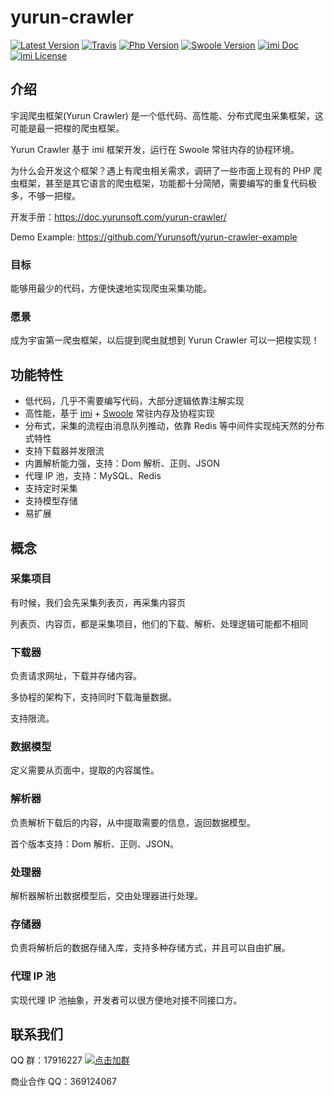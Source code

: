 # yurun-crawler

[![Latest Version](https://img.shields.io/packagist/v/yurunsoft/crawler.svg)](https://packagist.org/packages/yurunsoft/crawler)
[![Travis](https://img.shields.io/travis/Yurunsoft/crawler.svg)](https://travis-ci.org/Yurunsoft/crawler)
[![Php Version](https://img.shields.io/badge/php-%3E=7.1-brightgreen.svg)](https://secure.php.net/)
[![Swoole Version](https://img.shields.io/badge/swoole-%3E=4.3.0-brightgreen.svg)](https://github.com/swoole/swoole-src)
[![imi Doc](https://img.shields.io/badge/docs-passing-green.svg)](https://doc.imiphp.com)
[![imi License](https://img.shields.io/badge/license-MIT-brightgreen.svg)](https://github.com/Yurunsoft/crawler/blob/master/LICENSE)

## 介绍

宇润爬虫框架(Yurun Crawler) 是一个低代码、高性能、分布式爬虫采集框架，这可能是最一把梭的爬虫框架。

Yurun Crawler 基于 imi 框架开发，运行在 Swoole 常驻内存的协程环境。

为什么会开发这个框架？遇上有爬虫相关需求，调研了一些市面上现有的 PHP 爬虫框架，甚至是其它语言的爬虫框架，功能都十分简陋，需要编写的重复代码极多，不够一把梭。

开发手册：<https://doc.yurunsoft.com/yurun-crawler/>

Demo Example: <https://github.com/Yurunsoft/yurun-crawler-example>

### 目标

能够用最少的代码，方便快速地实现爬虫采集功能。

### 愿景

成为宇宙第一爬虫框架，以后提到爬虫就想到 Yurun Crawler 可以一把梭实现！

## 功能特性

* 低代码，几乎不需要编写代码，大部分逻辑依靠注解实现
* 高性能，基于 [imi](https://www.imiphp.com/) + [Swoole](https://www.swoole.com/) 常驻内存及协程实现
* 分布式，采集的流程由消息队列推动，依靠 Redis 等中间件实现纯天然的分布式特性
* 支持下载器并发限流
* 内置解析能力强，支持：Dom 解析、正则、JSON
* 代理 IP 池，支持：MySQL、Redis
* 支持定时采集
* 支持模型存储
* 易扩展

## 概念

### 采集项目

有时候，我们会先采集列表页，再采集内容页

列表页、内容页，都是采集项目，他们的下载、解析、处理逻辑可能都不相同

### 下载器

负责请求网址，下载并存储内容。

多协程的架构下，支持同时下载海量数据。

支持限流。

### 数据模型

定义需要从页面中，提取的内容属性。

### 解析器

负责解析下载后的内容，从中提取需要的信息，返回数据模型。

首个版本支持：Dom 解析、正则、JSON。

### 处理器

解析器解析出数据模型后，交由处理器进行处理。

### 存储器

负责将解析后的数据存储入库，支持多种存储方式，并且可以自由扩展。

### 代理 IP 池

实现代理 IP 池抽象，开发者可以很方便地对接不同接口方。

## 联系我们

QQ 群：17916227 [![点击加群](https://pub.idqqimg.com/wpa/images/group.png "点击加群")](https://jq.qq.com/?_wv=1027&k=5wXf4Zq)

商业合作 QQ：369124067
